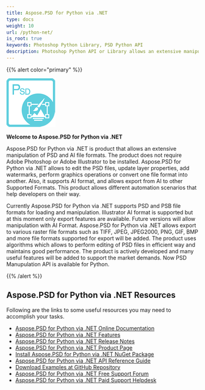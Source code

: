 ```yaml
---
title: Aspose.PSD for Python via .NET
type: docs
weight: 10
url: /python-net/
is_root: true
keywords: Photoshop Python Library, PSD Python API
description: Photoshop Python API or Library allows an extensive manipulation of PSD file formats. It does not require Adobe Photoshop to be installed and supports PSD, PSB and AI file formats for loading, manipulation and converting them to various raster file formats such as TIFF, JPEG, JPEG2000, PNG, GIF and BMP.
---
```


{{% alert color="primary" %}} 

**![Aspose.PSD for Python via .NET Product Logo](home_1.png)**

**Welcome to Aspose.PSD for Python via .NET**

Aspose.PSD for Python via .NET is product that allows an extensive manipulation of PSD and AI file formats. The product does not require Adobe Photoshop or Adobe Illustrator to be installed. Aspose.PSD for Python via .NET allows to edit the PSD files, update layer properties, add watermarks, perform graphics operations or convert one file format into another. Also, it supports AI format, and allows export from AI to other Supported Formats. This product allows different automation scenarios that help developers on their way.

Currently Aspose.PSD for Python via .NET supports PSD and PSB file formats for loading and manipulation. Illustrator AI format is supported but at this moment only export features are available. Future versions will allow manipulation with AI Format. Aspose.PSD for Python via .NET allows export to various raster file formats such as TIFF, JPEG, JPEG2000, PNG, GIF, BMP and more file formats supported for export will be added. The product uses algorithms which allows to perform editing of PSD files in efficient way and maintains good performance. The product is actively developed and many useful features will be added to support the market demands. Now PSD Manupulation API is available for Python.

{{% /alert %}} 

## **Aspose.PSD for Python via .NET Resources**

Following are the links to some useful resources you may need to accomplish your tasks.

- [Aspose.PSD for Python via .NET Online Documentation](/psd/python-net/)
- [Aspose.PSD for Python via .NET Features](/psd/python-net/features/)
- [Aspose.PSD for Python via .NET Release Notes](/psd/python-net/release-notes/)
- [Aspose.PSD for Python via .NET Product Page](https://products.aspose.com/psd/python-net)
- [Install Aspose.PSD for Python via .NET NuGet Package](https://pypi.org/project/aspose-psd/)
- [Aspose.PSD for Python via .NET API Reference Guide](https://reference.aspose.com/python-net/psd)
- [Download Examples at GitHub Repository](https://github.com/aspose-psd/Aspose.PSD-for-Python-Net)
- [Aspose.PSD for Python via .NET Free Support Forum](https://forum.aspose.com/c/psd)
- [Aspose.PSD for Python via .NET Paid Support Helpdesk](https://helpdesk.aspose.com/)
